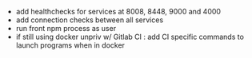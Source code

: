 - add healthchecks for services at 8008, 8448, 9000 and 4000
- add connection checks between all services
- run front npm process as user
- if still using docker unpriv w/ Gitlab CI : add CI specific commands to launch programs when in docker